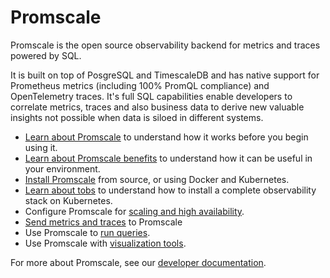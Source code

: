 # Promscale
Promscale is the open source observability backend for metrics and traces
powered by SQL.

It is built on top of PosgreSQL and TimescaleDB and has native support for
Prometheus metrics (including 100% PromQL compliance) and OpenTelemetry traces.
It's full SQL capabilities enable developers to correlate metrics, traces and
also business data to derive new valuable insights not possible when data is
siloed in different systems.

*   [Learn about Promscale][about-promscale] to understand how it works before
    you begin using it.
*   [Learn about Promscale benefits][promscale-benefits] to understand how it
    can be useful in your environment.
*   [Install Promscale][install-promscale] from source, or using Docker and Kubernetes.
*   [Learn about tobs][about-tobs] to understand how to install a complete
    observability stack on Kubernetes.
*   Configure Promscale for [scaling and high availability][scaling-ha].
*   [Send metrics and traces][send-data] to Promscale    
*   Use Promscale to [run queries][query-data].
*   Use Promscale with [visualization tools][visualize-data].

For more about Promscale, see our [developer documentation][promscale-gh-docs].


[about-promscale]: promscale/:currentVersion:/about-promscale
[install-promscale]: promscale/:currentVersion:/installation
[promscale-benefits]: promscale/:currentVersion:/promscale-benefits/
[query-data]: promscale/:currentVersion:/query-data/
[visualize-data]: promscale/:currentVersion:/visualize-data/
[promscale-gh-docs]: https://github.com/timescale/promscale/
[about-tobs]: promscale/:currentVersion:/tobs/
[send-data]: promscale/:currentVersion:/send-data/
[scaling-ha]: promscale/:currentVersion:-ha/
